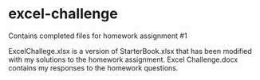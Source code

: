 # excel-challenge
Contains completed files for homework assignment #1

ExcelChallege.xlsx is a version of StarterBook.xlsx that has been modified with my solutions to the homework assignment.
Excel Challenge.docx contains my responses to the homework questions.

